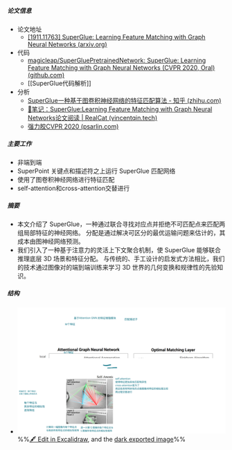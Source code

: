 ##### 论文信息
- 论文地址
	- [[1911.11763] SuperGlue: Learning Feature Matching with Graph Neural Networks (arxiv.org)](https://arxiv.org/abs/1911.11763)
- 代码
	- [magicleap/SuperGluePretrainedNetwork: SuperGlue: Learning Feature Matching with Graph Neural Networks (CVPR 2020, Oral) (github.com)](https://github.com/magicleap/SuperGluePretrainedNetwork)
	- [[SuperGlue代码解析]]
- 分析
	- [SuperGlue一种基于图卷积神经网络的特征匹配算法 - 知乎 (zhihu.com)](https://zhuanlan.zhihu.com/p/146389956)
	- [📝笔记：SuperGlue:Learning Feature Matching with Graph Neural Networks论文阅读 | RealCat (vincentqin.tech)](https://vincentqin.tech/posts/superglue/)
	- [强力胶CVPR 2020 (psarlin.com)](https://psarlin.com/superglue/)

##### 主要工作
- 非端到端
- SuperPoint 关键点和描述符之上运行 SuperGlue 匹配网络
- 使用了图卷积神经网络进行特征匹配
- self-attention和cross-attention交替进行
##### 摘要
- 本文介绍了 SuperGlue，一种通过联合寻找对应点并拒绝不可匹配点来匹配两组局部特征的神经网络。 分配是通过解决可区分的最优运输问题来估计的，其成本由图神经网络预测。 
- 我们引入了一种基于注意力的灵活上下文聚合机制，使 SuperGlue 能够联合推理底层 3D 场景和特征分配。 与传统的、手工设计的启发式方法相比，我们的技术通过图像对的端到端训练来学习 3D 世界的几何变换和规律性的先验知识。 

##### 结构
- ![](attachments/SuperGlue-Learning%20Feature%20Matching%20with%20Graph%20Neural%20Networks%202023-01-05%2018.34.07.excalidraw.svg)
%%[🖋 Edit in Excalidraw](attachments/SuperGlue-Learning%20Feature%20Matching%20with%20Graph%20Neural%20Networks%202023-01-05%2018.34.07.excalidraw.md), and the [dark exported image](attachments/SuperGlue-Learning%20Feature%20Matching%20with%20Graph%20Neural%20Networks%202023-01-05%2018.34.07.excalidraw.dark.svg)%%


